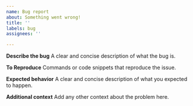 ```yaml
---
name: Bug report
about: Something went wrong!
title: ''
labels: bug
assignees: ''

---
```


**Describe the bug**
A clear and concise description of what the bug is.

**To Reproduce**
Commands or code snippets that reproduce the issue.

**Expected behavior**
A clear and concise description of what you expected to happen.

**Additional context**
Add any other context about the problem here.
